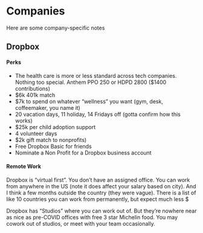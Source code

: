 # Companies

Here are some company-specific notes



## Dropbox

#### Perks

* The health care is more or less standard across tech companies. Nothing too special. Anthem PPO 250 or HDPD 2800 ($1400 contributions)
* $6k 401k match
* $7k to spend on whatever “wellness” you want (gym, desk, coffeemaker, you name it)
* 20 vacation days, 11 holiday, 14 Fridays off (gotta confirm how this works)
* $25k per child adoption support
* 4 volunteer days&#x20;
* $2k gift match to nonprofits)
* Free Dropbox Basic for friends
* Nominate a Non Profit for a Dropbox business account

#### Remote Work

Dropbox is “virtual first”. You don’t have an assigned office. You can work from anywhere in the US (note it does affect your salary based on city). And I think a few months outside the country (they were vague). There is a list of like 10 countries you can work from permanently, but expect much less $

Dropbox has “Studios” where you can work out of. But they’re nowhere near as nice as pre-COVID offices with free 3 star Michelin food. You may cowork out of studios, or meet with your team occasionally.
